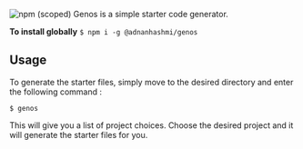 ![npm (scoped)](https://img.shields.io/npm/v/@adnanhashmi/genos)
Genos is a simple starter code generator.

**To install globally**
`$ npm i -g @adnanhashmi/genos`

## Usage

To generate the starter files, simply move to the desired directory and enter the following command :

`$ genos`

This will give you a list of project choices. Choose the desired project and it will generate the starter files for you.
